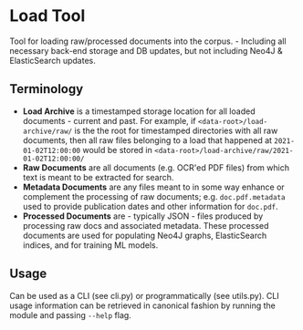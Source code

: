 # Load Tool

Tool for loading raw/processed documents into the corpus. - Including all necessary back-end storage and DB updates, but not including Neo4J & ElasticSearch updates.

## Terminology

- **Load Archive** is a timestamped storage location for all loaded documents - current and past. For example, if `<data-root>/load-archive/raw/` is the the root for timestamped directories with all raw documents, then all raw files belonging to a load that happened at `2021-01-02T12:00:00` would be stored in `<data-root>/load-archive/raw/2021-01-02T12:00:00/`
- **Raw Documents** are all documents (e.g. OCR'ed PDF files) from which text is meant to be extracted for search.
- **Metadata Documents** are any files meant to in some way enhance or complement the processing of raw documents; e.g. `doc.pdf.metadata` used to provide publication dates and other information for `doc.pdf`.
- **Processed Documents** are - typically JSON - files produced by processing raw docs and associated metadata. These processed documents are used for populating Neo4J graphs, ElasticSearch indices, and for training ML models.

## Usage

Can be used as a CLI (see cli.py) or programmatically (see utils.py). CLI usage information can be retrieved in canonical fashion by running the module and passing `--help` flag.
